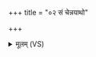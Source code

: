 +++
title = "०२ सं चेन्नयाथो"

+++
<details><summary>मूलम् (VS)</summary>

सं चेन्नया॑थो अश्विना का॒मिना॒ सं च॒ वक्ष॑थः। सं वां॒ भगा॑सो अग्मत॒ सं चि॒त्तानि॒ समु॑ व्र॒ता ॥
</details>